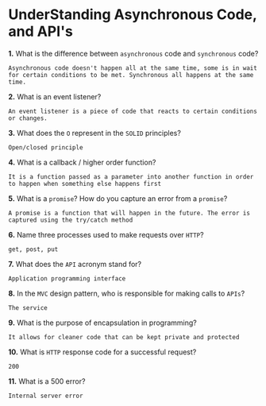 # UnderStanding Asynchronous Code, and API's

**1.** What is the difference between `asynchronous` code and `synchronous` code?
<!-- enter you answer in the space below -->
```
Asynchronous code doesn't happen all at the same time, some is in wait for certain conditions to be met. Synchronous all happens at the same time. 
```
**2.** What is an event listener?
<!-- enter you answer in the space below -->
```
An event listener is a piece of code that reacts to certain conditions or changes.
```
**3.** What does the `O` represent in the `SOLID` principles?
<!-- enter you answer in the space below -->
```
Open/closed principle
```
**4.** What is a callback / higher order function?
<!-- enter you answer in the space below -->
```
It is a function passed as a parameter into another function in order to happen when something else happens first
```
**5.** What is a `promise`? How do you capture an error from a `promise`?
<!-- enter you answer in the space below -->
```
A promise is a function that will happen in the future. The error is captured using the try/catch method
```
**6.** Name three processes used to make requests over `HTTP`?
<!-- enter you answer in the space below -->
```
get, post, put
```
**7.** What does the `API` acronym stand for?
<!-- enter you answer in the space below -->
```
Application programming interface
```
**8.** In the `MVC` design pattern, who is responsible for making calls to `APIs`?
<!-- enter you answer in the space below -->
```
The service
```
**9.** What is the purpose of encapsulation in programming?
<!-- enter you answer in the space below -->
```
It allows for cleaner code that can be kept private and protected
```
**10.** What is `HTTP` response code for a successful request?
<!-- enter you answer in the space below -->
```
200
```
**11.** What is a 500 error?
<!-- enter you answer in the space below -->
```
Internal server error
```